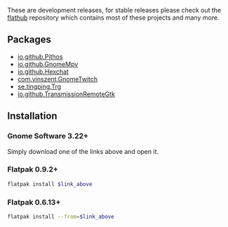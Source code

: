 These are development releases, for stable releases please check out the [flathub](https://flathub.org) repository which contains most of these projects and many more.

Packages
--------

- [io.github.Pithos](https://dl.tingping.se/flatpak/pithos.flatpakref)
- [io.github.GnomeMpv](https://dl.tingping.se/flatpak/gnome-mpv.flatpakref)
- [io.github.Hexchat](https://dl.tingping.se/flatpak/hexchat.flatpakref)
- [com.vinszent.GnomeTwitch](https://dl.tingping.se/flatpak/gnome-twitch.flatpakref)
- [se.tingping.Trg](https://dl.tingping.se/flatpak/transmission-remote-gnome.flatpakref)
- [io.github.TransmissionRemoteGtk](https://dl.tingping.se/flatpak/transmission-remote-gtk.flatpakref)

Installation
------------

### Gnome Software 3.22+

Simply download one of the links above and open it.

### Flatpak 0.9.2+

```sh
flatpak install $link_above
```

### Flatpak 0.6.13+

```sh
flatpak install --from=$link_above
```


